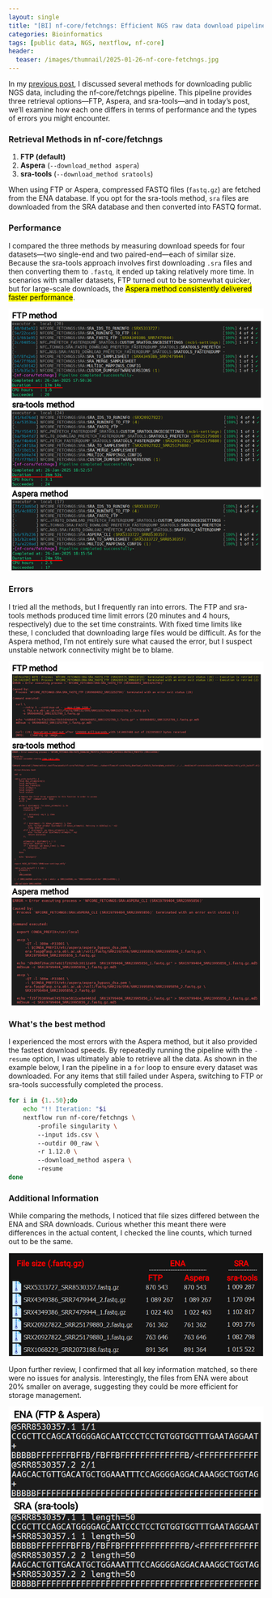 ```yaml
---
layout: single
title: "[BI] nf-core/fetchngs: Efficient NGS raw data download pipeline"
categories: Bioinformatics
tags: [public data, NGS, nextflow, nf-core]
header:
  teaser: /images/thumnail/2025-01-26-nf-core-fetchngs.jpg
---
```


In my [previous post](https://keun-hong.github.io/bioinformatics/how-to-download-ngs-data/), I discussed several methods for downloading public NGS data, including the nf-core/fetchngs pipeline. This pipeline provides three retrieval options—FTP, Aspera, and sra-tools—and in today’s post, we’ll examine how each one differs in terms of performance and the types of errors you might encounter.

### Retrieval Methods in nf-core/fetchngs

1. **FTP (default)**
2. **Aspera** (`--download_method aspera`)
3. **sra-tools** (`--download_method sratools`)

When using FTP or Aspera, compressed FASTQ files (`fastq.gz`) are fetched from the ENA database. If you opt for the sra-tools method, `sra` files are downloaded from the SRA database and then converted into FASTQ format.

### Performance

I compared the three methods by measuring download speeds for four datasets—two single-end and two paired-end—each of similar size. Because the sra-tools approach involves first downloading `.sra` files and then converting them to `.fastq`, it ended up taking relatively more time. In scenarios with smaller datasets, FTP turned out to be somewhat quicker, but for large-scale downloads, the <mark>Aspera method consistently delivered faster performance</mark>.

![](../../images/2025-01-26-nf-core-fetchngs/2025-01-29-02-51-01-image.png)

### Errors

I tried all the methods, but I frequently ran into errors. The FTP and sra-tools methods produced time limit errors (20 minutes and 4 hours, respectively) due to the set time constraints. With fixed time limits like these, I concluded that downloading large files would be difficult. As for the Aspera method, I’m not entirely sure what caused the error, but I suspect unstable network connectivity might be to blame.

![](../../images/2025-01-26-nf-core-fetchngs/2025-01-29-02-51-09-image.png)

### What's the best method

I experienced the most errors with the Aspera method, but it also provided the fastest download speeds. By repeatedly running the pipeline with the `-resume` option, I was ultimately able to retrieve all the data. As shown in the example below, I ran the pipeline in a `for` loop to ensure every dataset was downloaded. For any items that still failed under Aspera, switching to FTP or sra-tools successfully completed the process.

```bash
for i in {1..50};do 
    echo "!! Iteration: "$i
    nextflow run nf-core/fetchngs \
        -profile singularity \
        --input ids.csv \
        --outdir 00_raw \
        -r 1.12.0 \
        --download_method aspera \
        -resume
done
```

### Additional Information

While comparing the methods, I noticed that file sizes differed between the ENA and SRA downloads. Curious whether this meant there were differences in the actual content, I checked the line counts, which turned out to be the same.

![](../../images/2025-01-26-nf-core-fetchngs/2025-01-29-13-15-13-image.png)

Upon further review, I confirmed that all key information matched, so there were no issues for analysis. Interestingly, the files from ENA were about 20% smaller on average, suggesting they could be more efficient for storage management.

![](../../images/2025-01-26-nf-core-fetchngs/2025-01-29-13-15-19-image.png)